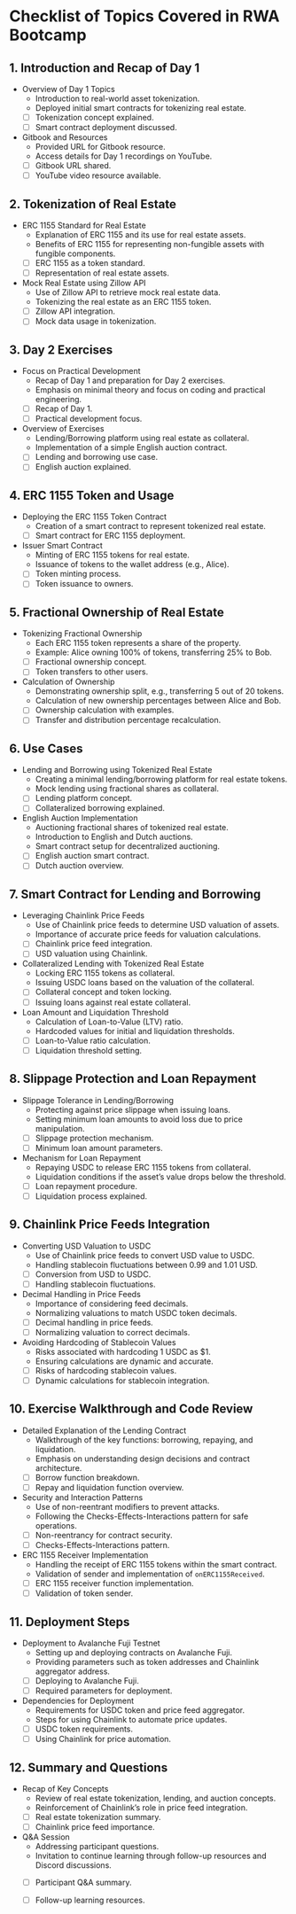 # Checklist of Topics Covered in RWA Bootcamp

## 1. Introduction and Recap of Day 1
- Overview of Day 1 Topics
  - Introduction to real-world asset tokenization.
  - Deployed initial smart contracts for tokenizing real estate.
  - [ ] Tokenization concept explained.
  - [ ] Smart contract deployment discussed.
- Gitbook and Resources
  - Provided URL for Gitbook resource.
  - Access details for Day 1 recordings on YouTube.
  - [ ] Gitbook URL shared.
  - [ ] YouTube video resource available.

## 2. Tokenization of Real Estate
- ERC 1155 Standard for Real Estate
  - Explanation of ERC 1155 and its use for real estate assets.
  - Benefits of ERC 1155 for representing non-fungible assets with fungible components.
  - [ ] ERC 1155 as a token standard.
  - [ ] Representation of real estate assets.
- Mock Real Estate using Zillow API
  - Use of Zillow API to retrieve mock real estate data.
  - Tokenizing the real estate as an ERC 1155 token.
  - [ ] Zillow API integration.
  - [ ] Mock data usage in tokenization.

## 3. Day 2 Exercises
- Focus on Practical Development
  - Recap of Day 1 and preparation for Day 2 exercises.
  - Emphasis on minimal theory and focus on coding and practical engineering.
  - [ ] Recap of Day 1.
  - [ ] Practical development focus.
- Overview of Exercises
  - Lending/Borrowing platform using real estate as collateral.
  - Implementation of a simple English auction contract.
  - [ ] Lending and borrowing use case.
  - [ ] English auction explained.

## 4. ERC 1155 Token and Usage
- Deploying the ERC 1155 Token Contract
  - Creation of a smart contract to represent tokenized real estate.
  - [ ] Smart contract for ERC 1155 deployment.
- Issuer Smart Contract
  - Minting of ERC 1155 tokens for real estate.
  - Issuance of tokens to the wallet address (e.g., Alice).
  - [ ] Token minting process.
  - [ ] Token issuance to owners.

## 5. Fractional Ownership of Real Estate
- Tokenizing Fractional Ownership
  - Each ERC 1155 token represents a share of the property.
  - Example: Alice owning 100% of tokens, transferring 25% to Bob.
  - [ ] Fractional ownership concept.
  - [ ] Token transfers to other users.
- Calculation of Ownership
  - Demonstrating ownership split, e.g., transferring 5 out of 20 tokens.
  - Calculation of new ownership percentages between Alice and Bob.
  - [ ] Ownership calculation with examples.
  - [ ] Transfer and distribution percentage recalculation.

## 6. Use Cases
- Lending and Borrowing using Tokenized Real Estate
  - Creating a minimal lending/borrowing platform for real estate tokens.
  - Mock lending using fractional shares as collateral.
  - [ ] Lending platform concept.
  - [ ] Collateralized borrowing explained.
- English Auction Implementation
  - Auctioning fractional shares of tokenized real estate.
  - Introduction to English and Dutch auctions.
  - Smart contract setup for decentralized auctioning.
  - [ ] English auction smart contract.
  - [ ] Dutch auction overview.

## 7. Smart Contract for Lending and Borrowing
- Leveraging Chainlink Price Feeds
  - Use of Chainlink price feeds to determine USD valuation of assets.
  - Importance of accurate price feeds for valuation calculations.
  - [ ] Chainlink price feed integration.
  - [ ] USD valuation using Chainlink.
- Collateralized Lending with Tokenized Real Estate
  - Locking ERC 1155 tokens as collateral.
  - Issuing USDC loans based on the valuation of the collateral.
  - [ ] Collateral concept and token locking.
  - [ ] Issuing loans against real estate collateral.
- Loan Amount and Liquidation Threshold
  - Calculation of Loan-to-Value (LTV) ratio.
  - Hardcoded values for initial and liquidation thresholds.
  - [ ] Loan-to-Value ratio calculation.
  - [ ] Liquidation threshold setting.

## 8. Slippage Protection and Loan Repayment
- Slippage Tolerance in Lending/Borrowing
  - Protecting against price slippage when issuing loans.
  - Setting minimum loan amounts to avoid loss due to price manipulation.
  - [ ] Slippage protection mechanism.
  - [ ] Minimum loan amount parameters.
- Mechanism for Loan Repayment
  - Repaying USDC to release ERC 1155 tokens from collateral.
  - Liquidation conditions if the asset’s value drops below the threshold.
  - [ ] Loan repayment procedure.
  - [ ] Liquidation process explained.

## 9. Chainlink Price Feeds Integration
- Converting USD Valuation to USDC
  - Use of Chainlink price feeds to convert USD value to USDC.
  - Handling stablecoin fluctuations between 0.99 and 1.01 USD.
  - [ ] Conversion from USD to USDC.
  - [ ] Handling stablecoin fluctuations.
- Decimal Handling in Price Feeds
  - Importance of considering feed decimals.
  - Normalizing valuations to match USDC token decimals.
  - [ ] Decimal handling in price feeds.
  - [ ] Normalizing valuation to correct decimals.
- Avoiding Hardcoding of Stablecoin Values
  - Risks associated with hardcoding 1 USDC as $1.
  - Ensuring calculations are dynamic and accurate.
  - [ ] Risks of hardcoding stablecoin values.
  - [ ] Dynamic calculations for stablecoin integration.

## 10. Exercise Walkthrough and Code Review
- Detailed Explanation of the Lending Contract
  - Walkthrough of the key functions: borrowing, repaying, and liquidation.
  - Emphasis on understanding design decisions and contract architecture.
  - [ ] Borrow function breakdown.
  - [ ] Repay and liquidation function overview.
- Security and Interaction Patterns
  - Use of non-reentrant modifiers to prevent attacks.
  - Following the Checks-Effects-Interactions pattern for safe operations.
  - [ ] Non-reentrancy for contract security.
  - [ ] Checks-Effects-Interactions pattern.
- ERC 1155 Receiver Implementation
  - Handling the receipt of ERC 1155 tokens within the smart contract.
  - Validation of sender and implementation of `onERC1155Received`.
  - [ ] ERC 1155 receiver function implementation.
  - [ ] Validation of token sender.

## 11. Deployment Steps
- Deployment to Avalanche Fuji Testnet
  - Setting up and deploying contracts on Avalanche Fuji.
  - Providing parameters such as token addresses and Chainlink aggregator address.
  - [ ] Deploying to Avalanche Fuji.
  - [ ] Required parameters for deployment.
- Dependencies for Deployment
  - Requirements for USDC token and price feed aggregator.
  - Steps for using Chainlink to automate price updates.
  - [ ] USDC token requirements.
  - [ ] Using Chainlink for price automation.

## 12. Summary and Questions
- Recap of Key Concepts
  - Review of real estate tokenization, lending, and auction concepts.
  - Reinforcement of Chainlink’s role in price feed integration.
  - [ ] Real estate tokenization summary.
  - [ ] Chainlink price feed importance.
- Q&A Session
  - Addressing participant questions.
  - Invitation to continue learning through follow-up resources and Discord discussions.
  - [ ] Participant Q&A summary.
  - [ ] Follow-up learning resources.

